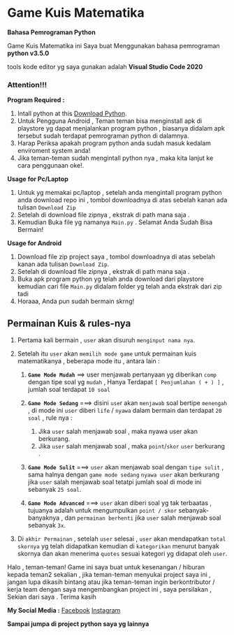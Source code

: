 # Game Kuis Matematika 
**Bahasa Pemrograman Python**

Game Kuis Matematika ini Saya buat Menggunakan bahasa pemrograman **python v3.5.0**


tools kode editor yg saya gunakan adalah **Visual Studio Code 2020**

### Attention!!!
**Program Required :**
1. Intall python at this [Download Python](https://python.org/).
2. Untuk Pengguna Android , Teman teman bisa menginstall apk di playstore yg dapat menjalankan program python , biasanya didalam apk tersebut sudah terdapat pemrograman python di dalamnya.
3. Harap Periksa apakah program python anda sudah masuk kedalam enviroment system anda!
4. Jika teman-teman sudah mengintall python nya , maka kita lanjut ke cara penggunaan oke!.

**Usage for Pc/Laptop**
1. Untuk yg memakai pc/laptop , setelah anda mengintall program python anda download repo ini , tombol downloadnya di atas sebelah kanan ada tulisan `Download Zip`
2. Setelah di download file zipnya , ekstrak di path mana saja .
3. Kemudian Buka file yg namanya `Main.py` . Selamat Anda Sudah Bisa Bermain!

**Usage for Android**
1. Download file zip project saya , tombol downloadnya di atas sebelah kanan ada tulisan `Download Zip`.
2. Setelah di download file zipnya , ekstrak di path mana saja .
3. Buka apk program python yg telah anda download dari playstore kemudian cari file `Main.py` didalam folder yg telah anda ekstrak dari zip tadi
4. Horaaa, Anda pun sudah bermain skrng!


## Permainan Kuis & rules-nya
1. Pertama kali bermain , `user` akan disuruh `menginput nama nya`.
   
2. Setelah itu `user` akan `memilih mode game` untuk permainan kuis matematikanya , beberapa mode itu , antara lain :
   1. **`Game Mode Mudah`** ==> user menjawab pertanyaan yg diberikan `comp` dengan tipe soal yg `mudah` , Hanya Terdapat `[ Penjumlahan ( + ) ]` , jumlah soal terdapat `10 soal`
   
   2. **`Game Mode Sedang`** ===> disini `use`r akan `menjawab` soal bertipe `menengah` , di mode ini `user` diberi `life` / `nyawa` dalam bermain dan terdapat `20 soal` , rule nya :
      1. Jika `user` salah menjawab soal , maka nyawa user akan berkurang.
      2. Jika `user` salah menjawab soal , maka `point`/`skor` `user` berkurang .
   
   3. **`Game Mode Sulit`** ===> `user` akan menjawab soal dengan `tipe sulit` , sama halnya dengan `game mode sedang` `nyawa user` akan berkurang jika `user` salah menjawab soal tetatpi jumlah soal di mode ini sebanyak `25 soal`.
   
   4. **`Game Mode Advanced`** ===> `user` akan diberi soal yg tak terbaatas , tujuanya adalah untuk mengumpulkan `point / skor` sebanyak-banyaknya , dan `permainan berhenti` jika `user` salah menjawab soal sebanyak `3x`.
   
3. Di  `akhir Permainan` , setelah `user` selesai , `user` akan mendapatkan `total skornya` yg telah didapatkan kemudian di `kategorikan` menurut banyak skornya dan akan menerima `quotes` sesuai kategori yg didapat oleh `user`.  


Halo , teman-teman! Game ini saya buat untuk kesenangan / hiburan kepada teman2 sekalian ,
jika teman-teman menyukai project saya ini , jangan lupa dikasih bintang 
atau jika teman-teman ingin berkontributor / kerja team dengan saya mengembangkan project ini , saya persilakan , Sekian dari saya . Terima kasih

**My Social Media :**
[Facebook](https://free.facebook.com/adiknya.situmorang)
[Instagram](https://www.instagram.com/dharma_situmorang/)

**Sampai jumpa di project python saya yg lainnya**